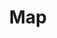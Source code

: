 ---
layout: prefab
title: Map
data_file: Map
parent: Prefabs
nav_exclude: true
search_exclude: false
---